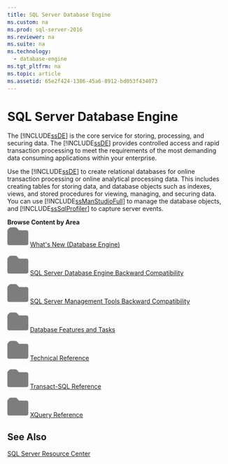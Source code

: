```yaml
---
title: SQL Server Database Engine
ms.custom: na
ms.prod: sql-server-2016
ms.reviewer: na
ms.suite: na
ms.technology: 
  - database-engine
ms.tgt_pltfrm: na
ms.topic: article
ms.assetid: 65e2f424-1386-45a6-8912-bd053f434073
---
```

# SQL Server Database Engine
  The [!INCLUDE[ssDE](../../Token\Other/ssDE_md.md)] is the core service for storing, processing, and securing data. The [!INCLUDE[ssDE](../../Token\Other/ssDE_md.md)] provides controlled access and rapid transaction processing to meet the requirements of the most demanding data consuming applications within your enterprise.  
  
 Use the [!INCLUDE[ssDE](../../Token\Other/ssDE_md.md)] to create relational databases for online transaction processing or online analytical processing data. This includes creating tables for storing data, and database objects such as indexes, views, and stored procedures for viewing, managing, and securing data. You can use [!INCLUDE[ssManStudioFull](../../Token\Other/ssManStudioFull_md.md)] to manage the database objects, and [!INCLUDE[ssSqlProfiler](../../Token\Other/ssSqlProfiler_md.md)] to capture server events.  
  
 **Browse Content by Area**  
 ![Small File Folder Icon](../../Images\Image\ImageNotContaina/filefolder_small.png "filefolder_small") [What's New \(Database Engine\)](../../Topics\TopicNameNotContainA/What-s-New-in-Database-Engine.md)  
  
 ![Small File Folder Icon](../../Images\Image\ImageNotContaina/filefolder_small.png "filefolder_small") [SQL Server Database Engine Backward Compatibility](../../Topics\TopicNameNotContainA/SQL-Server-Database-Engine-Backward-Compatibility.md)  
  
 ![Small File Folder Icon](../../Images\Image\ImageNotContaina/filefolder_small.png "filefolder_small") [SQL Server Management Tools Backward Compatibility](../../Topics\TopicNameNotContainA/SQL-Server-Management-Tools-Backward-Compatibility.md)  
  
 ![Small File Folder Icon](../../Images\Image\ImageNotContaina/filefolder_small.png "filefolder_small") [Database Features and Tasks](../../Topics\TopicNameNotContainA/Database-Engine-Features-and-Tasks.md)  
  
 ![Small File Folder Icon](../../Images\Image\ImageNotContaina/filefolder_small.png "filefolder_small") [Technical Reference](../Topic/Technical%20Reference%20\(Database%20Engine\).md)  
  
 ![Small File Folder Icon](../../Images\Image\ImageNotContaina/filefolder_small.png "filefolder_small") [Transact\-SQL Reference](../Topic/Transact-SQL%20Reference%20\(Database%20Engine\).md)  
  
 ![Small File Folder Icon](../../Images\Image\ImageNotContaina/filefolder_small.png "filefolder_small") [XQuery Reference](../Topic/XQuery%20Language%20Reference%20\(SQL%20Server\).md)  
  
## See Also  
 [SQL Server Resource Center](http://go.microsoft.com/fwlink/?LinkId=219676)  
  
  